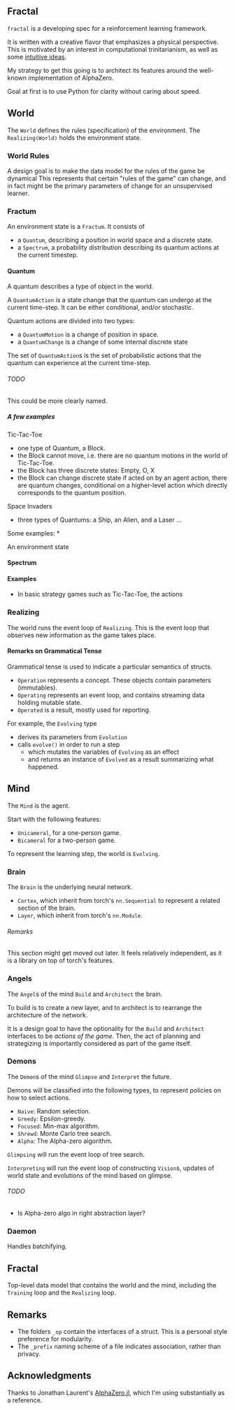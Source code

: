 ## Fractal

`fractal` is a developing spec for a reinforcement learning framework.

It is written with a creative flavor that emphasizes a physical perspective. This is motivated by an interest in computational trinitarianism, as well as some [intuitive ideas](https://github.com/jedhsu/think/blob/main/towards-a-physical-theory-of-consciousness.md).

My strategy to get this going is to architect its features around the well-known implementation of AlphaZero.

Goal at first is to use Python for clarity without caring about speed.

## World

The `World` defines the rules (specification) of the environment. The `Realizing(World)` holds the environment state.

### World Rules

A design goal is to make the data model for the rules of the game be dynamical
This represents that certain "rules of the game" can change, and in fact might
be the primary parameters of change for an unsupervised learner.

### Fractum

An environment state is a `Fractum`. It consists of
- a `Quantum`, describing a position in world space and a discrete state.
- a `Spectrum`, a probability distribution describing its quantum actions at the current timestep.

#### Quantum

A quantum describes a type of object in the world.

A `QuantumAction` is a state change that the quantum can undergo at the current time-step. It can be either conditional,
and/or stochastic.

Quantum actions are divided into two types:
- a `QuantumMotion` is a change of position in space.
- a `QuantumChange` is a change of some internal discrete state

The set of `QuantumAction`s is the set of probabilistic actions that the quantum can experience at the current time-step.
###### TODO
This could be more clearly named.

##### A few examples
Tic-Tac-Toe
- one type of Quantum, a Block.
- the Block cannot move, i.e. there are no quantum motions in the world of Tic-Tac-Toe.
- the Block has three discrete states: Empty, O, X
- the Block can change discrete state if acted on by an agent action, there are quantum changes,
  conditional on a higher-level action which directly corresponds to the quantum position.

Space Invaders
- three types of Quantums: a Ship, an Alien, and a Laser
...





Some examples:
* 

An environment state

#### Spectrum

#### Examples

* In basic strategy games such as Tic-Tac-Toe, the actions

### Realizing

The world runs the event loop of `Realizing`. This is the event loop that observes new information as the game takes place.

#### Remarks on Grammatical Tense

Grammatical tense is used to indicate a particular semantics of structs.

- `Operation` represents a concept. These objects contain parameters (immutables).
- `Operating` represents an event loop, and contains streaming data holding mutable state.
- `Operated` is a result, mostly used for reporting.

For example, the `Evolving` type
* derives its parameters from `Evolution`
* calls `evolve()` in order to run a step
  * which mutates the variables of `Evolving` as an effect
  * and returns an instance of `Evolved` as a result summarizing what happened.

## Mind

The `Mind` is the agent.

Start with the following features:

- `Unicameral`, for a one-person game.
- `Bicameral` for a two-person game.

To represent the learning step, the world is `Evolving`.

### Brain

The `Brain` is the underlying neural network.

- `Cortex`, which inherit from torch's `nn.Sequential` to represent a related section of the brain.
- `Layer`, which inherit from torch's `nn.Module`.

###### Remarks

This section might get moved out later. It feels relatively independent, as it is a library
on top of torch's features.

### Angels

The `Angel`s of the mind `Build` and `Architect` the brain.

To build is to create a new layer, and to architect is to rearrange the architecture of the network.

It is a design goal to have the optionality for the `Build` and `Architect` interfaces to be
_actions of the game_. Then, the act of planning and strategizing is importantly considered
as part of the game itself.

### Demons

The `Demon`s of the mind `Glimpse` and `Interpret` the future.

Demons will be classified into the following types, to represent policies on how to select actions.

- `Naive`: Random selection.
- `Greedy`: Epsilon-greedy.
- `Focused`: Min-max algorithm.
- `Shrewd`: Monte Carlo tree search.
- `Alpha`: The Alpha-zero algorithm.

`Glimpsing` will run the event loop of tree search.

`Interpreting` will run the event loop of constructing `Vision`s, updates of world state and evolutions of the mind based on glimpse.

###### TODO 

- Is Alpha-zero algo in right abstraction layer?

### Daemon

Handles batchifying.

## Fractal

Top-level data model that contains the world and the mind, including the `Training` loop and the `Realizing` loop.

## Remarks

- The folders `_op` contain the interfaces of a struct. This is a personal style preference for modularity.
- The `_prefix` naming scheme of a file indicates association, rather than privacy.

## Acknowledgments

Thanks to Jonathan Laurent's [AlphaZero.jl](https://github.com/jonathan-laurent/AlphaZero.jl), which I'm using substantially as a reference.
